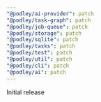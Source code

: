 ```yaml
---
"@podley/ai-provider": patch
"@podley/task-graph": patch
"@podley/job-queue": patch
"@podley/storage": patch
"@podley/sqlite": patch
"@podley/tasks": patch
"@podley/test": patch
"@podley/util": patch
"@podley/cli": patch
"@podley/ai": patch
---
```


Initial release

